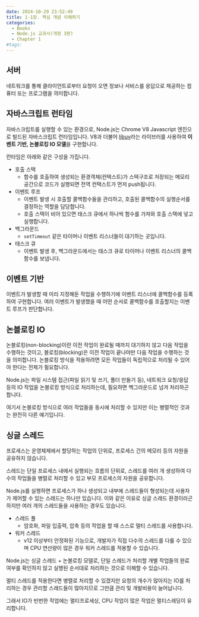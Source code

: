 ```yaml
---
date: 2024-10-29 23:52:49
title: 1-1장. 핵심 개념 이해하기
categories:
  - Books
  - Node.js 교과서(개정 3판)
  - Chapter 1
#tags:
---
```

## 서버

네트워크를 통해 클라이언트로부터 요청이 오면 정보나 서비스를 응답으로 제공하는 컴퓨터 또는 프로그램을 의미합니다.

## 자바스크립트 런타임

자바스크립트를 실행할 수 있는 환경으로, Node.js는 Chrome V8 Javascript 엔진으로 빌드된 자바스크립트 런타임입니다. V8과 더불어 [libuv](https://github.com/libuv/libuv)라는 라이브러를 사용하여 **이벤트 기반, 논블로킹 IO 모델**을 구현합니다.

런타임은 아래와 같은 구성을 가집니다.

- 호출 스택
  - 함수를 호출하여 생성되는 환경객체(컨택스트)가 스택구조로 저장되는 메모리 공간으로 코드가 실행되면 전역 컨택스트가 먼저 push됩니다.
- 이벤트 루프
  - 이벤트 발생 시 호출할 콜백함수들을 관리하고, 호출된 콜백함수의 실행순서를 결정하는 역할을 담당합니다.
  - 호출 스택이 비어 있으면 태스크 큐에서 하나씩 함수를 가져와 호출 스택에 넣고 실행합니다.
- 백그라운드
  - `setTimeout` 같은 타이머나 이벤트 리스너들이 대기하는 곳입니다.
- 태스크 큐
  - 이벤트 발생 후, 백그라운드에서는 태스크 큐로 타이머나 이벤트 리스너의 콜백함수를 보냅니다.

## 이벤트 기반

이벤트가 발생할 때 미리 지정해둔 작업을 수행하기에 이벤트 리스너에 콜백함수를 등록하여 구현합니다. 여러 이벤트가 발생했을 때 어떤 순서로 콜백함수를 호출할지는 이벤트 루프가 판단합니다.

## 논블로킹 IO

논블로킹(non-blocking)이란 이전 작업이 완료될 때까지 대기하지 않고 다음 작업을 수행하는 것이고, 블로킹(blocking)은 이전 작업이 끝나야만 다음 작업을 수행하는 것을 의미합니다. 논블로킹 방식을 적용하려면 모든 작업들이 독립적으로 처리될 수 있어야 한다는 전제가 필요합니다.

Node.js는 파일 시스템 접근(파일 읽기 및 쓰기, 폴더 만들기 등), 네트워크 요청/응답 등의 IO 작업을 논블로킹 방식으로 처리하는데, 필요하면 백그라운드로 넘겨 처리하곤 합니다.

여기서 논블로킹 방식으로 여러 작업들을 동시에 처리할 수 있지만 이는 병렬적인 것과는 완전히 다른 얘기입니다.

## 싱글 스레드

프로세스는 운영체제에서 할당하는 작업의 단위로, 프로세스 간의 메모리 등의 자원을 공유하지 않습니다.

스레드는 단일 프로세스 내에서 실행되는 흐름의 단위로, 스레드를 여러 개 생성하여 다수의 작업들을 병렬로 처리할 수 있고 부모 프로세스의 자원을 공유합니다.

Node.js를 실행하면 프로세스가 하나 생성되고 내부에 스레드들이 형성되는데 사용자가 제어할 수 있는 스레드는 하나만 있습니다. 이와 같은 이유로 싱글 스레드 환경이라곤 하지만 여러 개의 스레드들을 사용하는 경우도 있습니다.

- 스레드 풀
  - 암호화, 파일 입출력, 압축 등의 작업을 할 때 스스로 멀티 스레드를 사용합니다.
- 워커 스레드
  - v12 이상부터 안정화된 기능으로, 개발자가 직접 다수의 스레드를 다룰 수 있으며 CPU 연산량이 많은 경우 워커 스레드를 적용할 수 있습니다.

Node.js는 싱글 스레드 + 논블로킹 모델로, 단일 스레드가 처리할 개별 작업들의 완료여부를 확인하지 않고 실행된 순서대로 처리하는 것으로 이해할 수 있습니다.

멀티 스레드를 적용한다면 병렬로 처리할 수 있겠지만 요청의 개수가 많아지는 IO를 처리하는 경우 관리할 스레드들이 많아지므로 그만큼 관리 및 개발비용이 늘어납니다.

그래서 IO가 빈번한 작업에는 멀티프로세싱, CPU 작업이 많은 작업은 멀티스레딩이 유리합니다.
